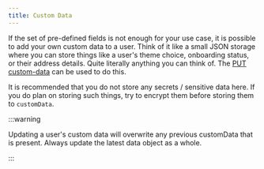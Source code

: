 ```yaml
---
title: Custom Data
---
```


If the set of pre-defined fields is not enough for your use case, it is possible to add your own custom data to a user. Think of it like a small JSON storage where you can store things like a user's theme choice, onboarding status, or their address details. Quite literally anything you can think of. The [PUT custom-data](/api-documentation/API-Documentation-Client#update-user-custom-data) can be used to do this.

It is recommended that you do not store any secrets / sensitive data here. If you do plan on storing such things, try to encrypt them before storing them to `customData`.

:::warning

Updating a user's custom data will overwrite any previous customData that is present. Always update the latest data object as a whole.

:::